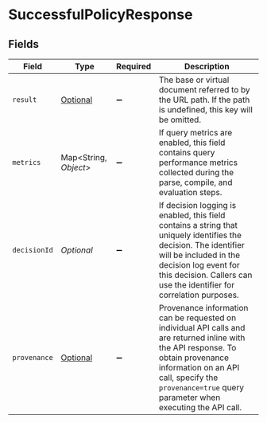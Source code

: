 # SuccessfulPolicyResponse


## Fields

| Field                                                                                                                                                                                                                                      | Type                                                                                                                                                                                                                                       | Required                                                                                                                                                                                                                                   | Description                                                                                                                                                                                                                                |
| ------------------------------------------------------------------------------------------------------------------------------------------------------------------------------------------------------------------------------------------ | ------------------------------------------------------------------------------------------------------------------------------------------------------------------------------------------------------------------------------------------ | ------------------------------------------------------------------------------------------------------------------------------------------------------------------------------------------------------------------------------------------ | ------------------------------------------------------------------------------------------------------------------------------------------------------------------------------------------------------------------------------------------ |
| `result`                                                                                                                                                                                                                                   | [Optional<Result>](../../models/shared/Result.md)                                                                                                                                                                                          | :heavy_minus_sign:                                                                                                                                                                                                                         | The base or virtual document referred to by the URL path. If the path is undefined, this key will be omitted.                                                                                                                              |
| `metrics`                                                                                                                                                                                                                                  | Map<String, *Object*>                                                                                                                                                                                                                      | :heavy_minus_sign:                                                                                                                                                                                                                         | If query metrics are enabled, this field contains query performance metrics collected during the parse, compile, and evaluation steps.                                                                                                     |
| `decisionId`                                                                                                                                                                                                                               | *Optional<String>*                                                                                                                                                                                                                         | :heavy_minus_sign:                                                                                                                                                                                                                         | If decision logging is enabled, this field contains a string that uniquely identifies the decision. The identifier will be included in the decision log event for this decision. Callers can use the identifier for correlation purposes.  |
| `provenance`                                                                                                                                                                                                                               | [Optional<Provenance>](../../models/shared/Provenance.md)                                                                                                                                                                                  | :heavy_minus_sign:                                                                                                                                                                                                                         | Provenance information can be requested on individual API calls and are returned inline with the API response. To obtain provenance information on an API call, specify the `provenance=true` query parameter when executing the API call. |